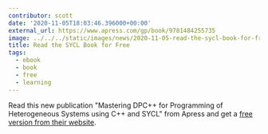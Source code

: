 ```yaml
---
contributor: scott
date: '2020-11-05T18:03:46.396000+00:00'
external_url: https://www.apress.com/gp/book/9781484255735
image: ../../../static/images/news/2020-11-05-read-the-sycl-book-for-free.webp
title: Read the SYCL Book for Free
tags:
  - ebook
  - book
  - free
  - learning
---
```


Read this new publication "Mastering DPC++ for Programming of Heterogeneous Systems using C++ and SYCL" from Apress and
get a [free version from their website](https://www.apress.com/gp/book/9781484255735).  
